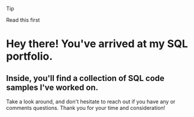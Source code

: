 >[!tip]
>Read this first



# Hey there! You've arrived at my SQL portfolio. 

## Inside, you'll find a collection of SQL code samples I've worked on. 

Take a look around, and don't hesitate to reach out if you have any or comments questions.  Thank you for your time and consideration!
